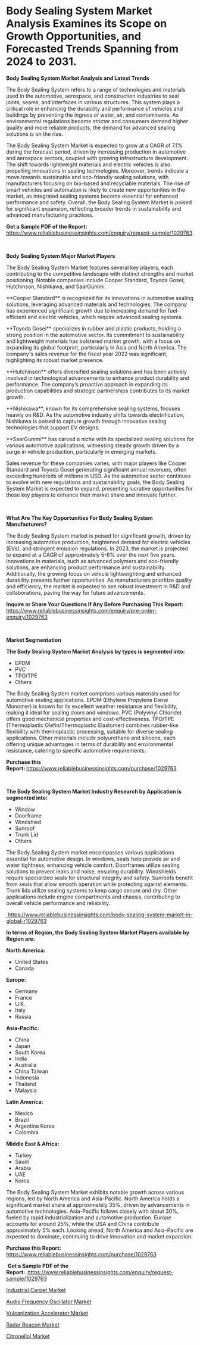 <p><h1>Body Sealing System Market Analysis Examines its Scope on Growth Opportunities, and Forecasted Trends Spanning from 2024 to 2031.</h1></p><p><strong>Body Sealing System Market Analysis and Latest Trends</strong></p>
<p><p>The Body Sealing System refers to a range of technologies and materials used in the automotive, aerospace, and construction industries to seal joints, seams, and interfaces in various structures. This system plays a critical role in enhancing the durability and performance of vehicles and buildings by preventing the ingress of water, air, and contaminants. As environmental regulations become stricter and consumers demand higher quality and more reliable products, the demand for advanced sealing solutions is on the rise.</p><p>The Body Sealing System Market is expected to grow at a CAGR of 7.1% during the forecast period, driven by increasing production in automotive and aerospace sectors, coupled with growing infrastructure development. The shift towards lightweight materials and electric vehicles is also propelling innovations in sealing technologies. Moreover, trends indicate a move towards sustainable and eco-friendly sealing solutions, with manufacturers focusing on bio-based and recyclable materials. The rise of smart vehicles and automation is likely to create new opportunities in the market, as integrated sealing systems become essential for enhanced performance and safety. Overall, the Body Sealing System Market is poised for significant expansion, reflecting broader trends in sustainability and advanced manufacturing practices.</p></p>
<p><strong>Get a Sample PDF of the Report:&nbsp;</strong> <a href="https://www.reliablebusinessinsights.com/enquiry/request-sample/1029763">https://www.reliablebusinessinsights.com/enquiry/request-sample/1029763</a></p>
<p>&nbsp;</p>
<p><strong>Body Sealing System Major Market Players</strong></p>
<p><p>The Body Sealing System Market features several key players, each contributing to the competitive landscape with distinct strengths and market positioning. Notable companies include Cooper Standard, Toyoda Gosei, Hutchinson, Nishikawa, and SaarGummi.</p><p>**Cooper Standard** is recognized for its innovations in automotive sealing solutions, leveraging advanced materials and technologies. The company has experienced significant growth due to increasing demand for fuel-efficient and electric vehicles, which require advanced sealing systems.</p><p>**Toyoda Gosei** specializes in rubber and plastic products, holding a strong position in the automotive sector. Its commitment to sustainability and lightweight materials has bolstered market growth, with a focus on expanding its global footprint, particularly in Asia and North America. The company's sales revenue for the fiscal year 2022 was significant, highlighting its robust market presence.</p><p>**Hutchinson** offers diversified sealing solutions and has been actively involved in technological advancements to enhance product durability and performance. The company’s proactive approach in expanding its production capabilities and strategic partnerships contributes to its market growth.</p><p>**Nishikawa**, known for its comprehensive sealing systems, focuses heavily on R&D. As the automotive industry shifts towards electrification, Nishikawa is poised to capture growth through innovative sealing technologies that support EV designs.</p><p>**SaarGummi** has carved a niche with its specialized sealing solutions for various automotive applications, witnessing steady growth driven by a surge in vehicle production, particularly in emerging markets. </p><p>Sales revenue for these companies varies, with major players like Cooper Standard and Toyoda Gosei generating significant annual revenues, often exceeding hundreds of millions in USD. As the automotive sector continues to evolve with new regulations and sustainability goals, the Body Sealing System Market is expected to expand, presenting lucrative opportunities for these key players to enhance their market share and innovate further.</p></p>
<p>&nbsp;</p>
<p><strong>What Are The Key Opportunities For Body Sealing System Manufacturers?</strong></p>
<p><p>The Body Sealing System market is poised for significant growth, driven by increasing automotive production, heightened demand for electric vehicles (EVs), and stringent emission regulations. In 2023, the market is projected to expand at a CAGR of approximately 5-6% over the next five years. Innovations in materials, such as advanced polymers and eco-friendly solutions, are enhancing product performance and sustainability. Additionally, the growing focus on vehicle lightweighting and enhanced durability presents further opportunities. As manufacturers prioritize quality and efficiency, the market is expected to see robust investment in R&D and collaborations, paving the way for future advancements.</p></p>
<p><strong>Inquire or Share Your Questions If Any Before Purchasing This Report:</strong> <a href="https://www.reliablebusinessinsights.com/enquiry/pre-order-enquiry/1029763">https://www.reliablebusinessinsights.com/enquiry/pre-order-enquiry/1029763</a></p>
<p>&nbsp;</p>
<p><strong>Market Segmentation</strong></p>
<p><strong>The Body Sealing System Market Analysis by types is segmented into:</strong></p>
<p><ul><li>EPDM</li><li>PVC</li><li>TPO/TPE</li><li>Others</li></ul></p>
<p><p>The Body Sealing System market comprises various materials used for automotive sealing applications. EPDM (Ethylene Propylene Diene Monomer) is known for its excellent weather resistance and flexibility, making it ideal for sealing doors and windows. PVC (Polyvinyl Chloride) offers good mechanical properties and cost-effectiveness. TPO/TPE (Thermoplastic Olefin/Thermoplastic Elastomer) combines rubber-like flexibility with thermoplastic processing, suitable for diverse sealing applications. Other materials include polyurethane and silicone, each offering unique advantages in terms of durability and environmental resistance, catering to specific automotive requirements.</p></p>
<p><strong>Purchase this Report:&nbsp;</strong><a href="https://www.reliablebusinessinsights.com/purchase/1029763">https://www.reliablebusinessinsights.com/purchase/1029763</a></p>
<p>&nbsp;</p>
<p><strong>The Body Sealing System Market Industry Research by Application is segmented into:</strong></p>
<p><ul><li>Window</li><li>Doorframe</li><li>Windshied</li><li>Sunroof</li><li>Trunk Lid</li><li>Others</li></ul></p>
<p><p>The Body Sealing System market encompasses various applications essential for automotive design. In windows, seals help provide air and water tightness, enhancing vehicle comfort. Doorframes utilize sealing solutions to prevent leaks and noise, ensuring durability. Windshields require specialized seals for structural integrity and safety. Sunroofs benefit from seals that allow smooth operation while protecting against elements. Trunk lids utilize sealing systems to keep cargo secure and dry. Other applications include engine compartments and chassis, contributing to overall vehicle performance and reliability.</p></p>
<p><a href="https://www.reliablebusinessinsights.com/body-sealing-system-market-in-global-r1029763">&nbsp;https://www.reliablebusinessinsights.com/body-sealing-system-market-in-global-r1029763</a></p>
<p><strong>In terms of Region, the Body Sealing System Market Players available by Region are:</strong></p>
<p>
    <p> <strong> North America: </strong>
        <ul>
            <li>United States</li>
            <li>Canada</li>
        </ul>
        </p> 
    <p> <strong> Europe: </strong>
        <ul>
            <li>Germany</li>
            <li>France</li>
            <li>U.K.</li>
            <li>Italy</li>
            <li>Russia</li>
        </ul>
        </p> 
    <p> <strong> Asia-Pacific: </strong>
        <ul>
            <li>China</li>
            <li>Japan</li>
            <li>South Korea</li>
            <li>India</li>
            <li>Australia</li>
            <li>China Taiwan</li>
            <li>Indonesia</li>
            <li>Thailand</li>
            <li>Malaysia</li>
        </ul>
        </p> 
    <p> <strong> Latin America: </strong>
        <ul>
            <li>Mexico</li>
            <li>Brazil</li>
            <li>Argentina Korea</li>
            <li>Colombia</li>
        </ul>
        </p> 
    <p> <strong> Middle East & Africa: </strong>
        <ul>
            <li>Turkey</li>
            <li>Saudi</li>
            <li>Arabia</li>
            <li>UAE</li>
            <li>Korea</li>
        </ul>
    </p>
    </p>
<p><p>The Body Sealing System Market exhibits notable growth across various regions, led by North America and Asia-Pacific. North America holds a significant market share at approximately 35%, driven by advancements in automotive technologies. Asia-Pacific follows closely with about 30%, fueled by rapid industrialization and automotive production. Europe accounts for around 25%, while the USA and China contribute approximately 5% each. Looking ahead, North America and Asia-Pacific are expected to dominate, continuing to drive innovation and market expansion.</p></p>
<p><strong>Purchase this Report: </strong><a href="https://www.reliablebusinessinsights.com/purchase/1029763">https://www.reliablebusinessinsights.com/purchase/1029763</a></p>
<p>&nbsp;<strong>Get a Sample PDF of the Report:&nbsp;&nbsp;</strong><a href="https://www.reliablebusinessinsights.com/enquiry/request-sample/1029763">https://www.reliablebusinessinsights.com/enquiry/request-sample/1029763</a></p>
<p><strong></strong></p>
<p><p><a href="https://issuu.com/reportprime-2/docs/industrial-carpet-market-size-2030._7ed4760afb2c6c">Industrial Carpet Market</a></p><p><a href="https://medium.com/@evanarnold06/the-global-audio-frequency-oscillator-market-is-expected-to-witness-a-compound-annual-growth-rate-298c5a702524">Audio Frequency Oscillator Market</a></p><p><a href="https://www.linkedin.com/pulse/mapping-vulcanization-accelerator-market-trends-challenges-uklmc?trackingId=x02%2BkWeaTiaS2Z5blVyLPQ%3D%3D">Vulcanization Accelerator Market</a></p><p><a href="https://medium.com/@evanarnold06/the-radar-beacon-market-is-experiencing-higher-than-anticipated-demand-compared-to-pre-pandemic-8b44ca75676f">Radar Beacon Market</a></p><p><a href="https://www.linkedin.com/pulse/citronellol-industry-analysis-report-its-market-size-growing-yur4c?trackingId=gy4DD07nQT%2BhpqTSKOgTrg%3D%3D">Citronellol Market</a></p></p>